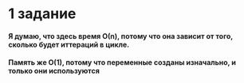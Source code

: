 # 1 задание
#### Я думаю, что здесь время О(n), потому что она зависит от того, сколько будет иттераций в цикле.
####  Память же О(1), потому что переменные созданы изначально, и только они используются